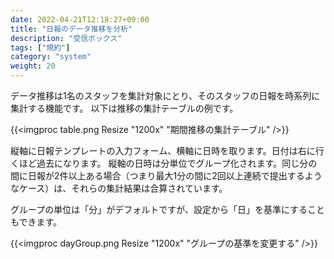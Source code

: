 ```yaml
---
date: 2022-04-21T12:18:27+09:00
title: "日報のデータ推移を分析"
description: "受信ボックス"
tags: ["規約"]
category: "system"
weight: 20
---
```


データ推移は1名のスタッフを集計対象にとり、そのスタッフの日報を時系列に集計する機能です。
以下は推移の集計テーブルの例です。

{{<imgproc table.png Resize "1200x" "期間推移の集計テーブル" />}}

縦軸に日報テンプレートの入力フォーム、横軸に日時を取ります。日付は右に行くほど過去になります。
縦軸の日時は分単位でグループ化されます。同じ分の間に日報が2件以上ある場合（つまり最大1分の間に2回以上連続で提出するようなケース）は、それらの集計結果は合算されています。


グループの単位は「分」がデフォルトですが、設定から「日」を基準にすることもできます。


{{<imgproc dayGroup.png Resize "1200x" "グループの基準を変更する" />}}
